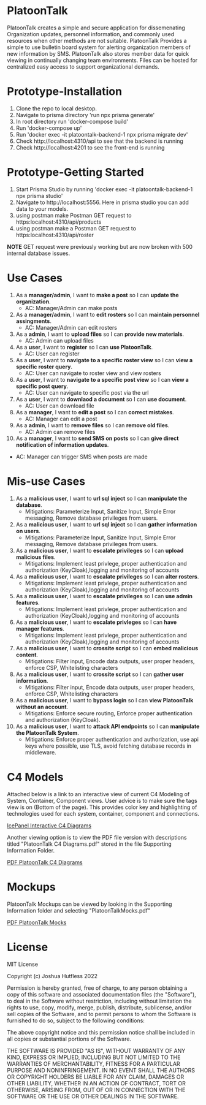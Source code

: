 # PlatoonTalk

PlatoonTalk creates a simple and secure application for dissemenating Organization updates, personnel information, and commonly used resources when other methods are not suitable. PlatoonTalk Provides a simple to use bulletin board system for alerting organization members of new information by SMS. PlatoonTalk also stores member data for quick viewing in continually changing team environments. Files can be hosted for centralized easy access to support organizational demands.

# Prototype-Installation

1. Clone the repo to local desktop.
2. Navigate to prisma directory 'run npx prisma generate'
3. In root directory run 'docker-compose build'
4. Run 'docker-compose up'
5. Run 'docker exec -it platoontalk-backend-1 npx prisma migrate dev'
6. Check http://localhost:4310/api to see that the backend is running
7. Check http://localhost:4201 to see the front-end is running

# Prototype-Getting Started

1.  Start Prisma Studio by running 'docker exec -it platoontalk-backend-1 npx prisma studio'
2.  Navigate to http://localhost:5556. Here in prisma studio you can add data to your models.
3.  using postman make Postman GET request to https:localhost:4310/api/products
4.  using postman make a Postman GET request to https:localhost:4310/api/roster

**NOTE** GET request were previously working but are now broken with 500 internal database issues.

# Use Cases

1. As a **manager/admin**, I want to **make a post** so I can **update the organization**.
   - AC: Manager/Admin can make posts
2. As a **manager/admin**, I want to **edit rosters** so I can **maintain personnel assingments**.
   - AC: Manager/Admin can edit rosters
3. As a **admin**, I want to **upload files** so I can **provide new materials**.
   - AC: Admin can upload files
4. As a **user**, I want to **register** so I can **use PlatoonTalk**.
   - AC: User can register
5. As a **user**, I want to **navigate to a specific roster view** so I can **view a specific roster query**.
   - AC: User can navigate to roster view and view rosters
6. As a **user**, I want to **navigate to a specific post view** so I can **view a specific post query**.
   - AC: User can navigate to specific post via the url
7. As a **user**, I want to **downlaod a document** so I can **use document**.
   - AC: User can download file
8. As a **manager**, I want to **edit a post** so I can **correct mistakes**.
   - AC: Manager can edit a post
9. As a **admin**, I want to **remove files** so I can **remove old files**.
   - AC: Admin can remove files
10. As a **manager**, I want to **send SMS on posts** so I can **give direct notification of information updates**.
   - AC: Manager can trigger SMS when posts are made


# Mis-use Cases

1. As a **malicious user**, I want to **url sql inject** so I can **manipulate the database**.
   - Mitigations: Parameterize Input, Sanitize Input, Simple Error messaging, Remove database privileges from users.
2. As a **malicious user**, I want to **url sql inject** so I can **gather information on users**.
   - Mitigations: Parameterize Input, Sanitize Input, Simple Error messaging, Remove database privileges from users.
3. As a **malicious user**, I want to **escalate privileges** so I can **upload malicious files**.
   - Mitigations: Implement least privlege, proper authentication and authorization (KeyCloak),logging and monitoring of accounts
4. As a **malicious user**, I want to **escalate privileges** so I can **alter rosters**.
   - Mitigations: Implement least privlege, proper authentication and authorization (KeyCloak),logging and monitoring of accounts
5. As a **malicious user**, I want to **escalate privileges** so I can **use admin features**.
   - Mitigations: Implement least privlege, proper authentication and authorization (KeyCloak),logging and monitoring of accounts
6. As a **malicious user**, I want to **escalate privleges** so I can **have manager features**.
   - Mitigations: Implement least privlege, proper authentication and authorization (KeyCloak),logging and monitoring of accounts
7. As a **malicious user**, I want to **crossite script** so I can **embed malicious content**.
   - Mitigations: Filter input, Encode data outputs, user proper headers, enforce CSP, Whitelisting characters
8. As a **malicious user**, I want to **crossite script** so I can **gather user information**.
   - Mitigations: Filter input, Encode data outputs, user proper headers, enforce CSP, Whitelisting characters
9. As a **malicious user**, I want to **bypass login** so I can **view PlatoonTalk without an account**.
   - Mitigations: Enforce secure routing, Enforce proper authentication and authorization (KeyCloak).
10. As a **malicious user**, I want to **attack API endpoints** so I can **manipulate the PlatoonTalk System**.
    - Mitigations: Enforce proper authentication and authorization, use api keys where possible, use TLS, avoid fetching database records in middleware.

# C4 Models

Attached below is a link to an interactive view of current C4 Modeling of System, Container, Component views. User advice is to make sure the tags view is on (Bottom of the page). This provides color key and highlighting of technologies used for each system, container, component and connections.

[IcePanel Interactive C4 Diagrams](https://s.icepanel.io/AZcBfSNRmyLMNx/CtWw)

Another viewing option is to view the PDF file version with descriptions titled "PlatoonTalk C4 Diagrams.pdf" stored in the file Supporting Information Folder.

[PDF PlatoonTalk C4 Diagrams](https://github.com/hutfljo84/PlatoonTalk/blob/main/Supporting%20Information/PlatoonTalk%20C4%20Diagrams.pdf)

# Mockups

PlatoonTalk Mockups can be viewed by looking in the Supporting Information folder and selecting "PlatoonTalkMocks.pdf"

[PDF PlatoonTalk Mocks](https://github.com/hutfljo84/PlatoonTalk/blob/main/Supporting%20Information/PlatoonTalkMocks.pdf)

# License

MIT License

Copyright (c) Joshua Hutfless 2022

Permission is hereby granted, free of charge, to any person obtaining a copy
of this software and associated documentation files (the "Software"), to deal
in the Software without restriction, including without limitation the rights
to use, copy, modify, merge, publish, distribute, sublicense, and/or sell
copies of the Software, and to permit persons to whom the Software is
furnished to do so, subject to the following conditions:

The above copyright notice and this permission notice shall be included in all
copies or substantial portions of the Software.

THE SOFTWARE IS PROVIDED "AS IS", WITHOUT WARRANTY OF ANY KIND, EXPRESS OR
IMPLIED, INCLUDING BUT NOT LIMITED TO THE WARRANTIES OF MERCHANTABILITY,
FITNESS FOR A PARTICULAR PURPOSE AND NONINFRINGEMENT. IN NO EVENT SHALL THE
AUTHORS OR COPYRIGHT HOLDERS BE LIABLE FOR ANY CLAIM, DAMAGES OR OTHER
LIABILITY, WHETHER IN AN ACTION OF CONTRACT, TORT OR OTHERWISE, ARISING FROM,
OUT OF OR IN CONNECTION WITH THE SOFTWARE OR THE USE OR OTHER DEALINGS IN THE
SOFTWARE.
